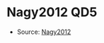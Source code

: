 <a name="material" />

# Nagy2012 QD5
<script type="application/ld+json">
  {
    "@context": "https://schema.org/",
    "@type": "ChemicalSubstance",
    "http://purl.org/dc/terms/conformsTo":
      {
        "@type": "CreativeWork",
        "@id": "https://bioschemas.org/profiles/ChemicalSubstance/0.4-RELEASE/"
      },
    "@id": "https://egonw.github.io/nanowiki/nanowiki131.html#material",
    "name": "Nagy2012 QD5",
    "sameAs": "http://127.0.0.1/mediawiki/index.php/Special:URIResolver/Nagy2012_QD5"
  }
</script>


* Source: [Nagy2012](Nagy2012.md)
